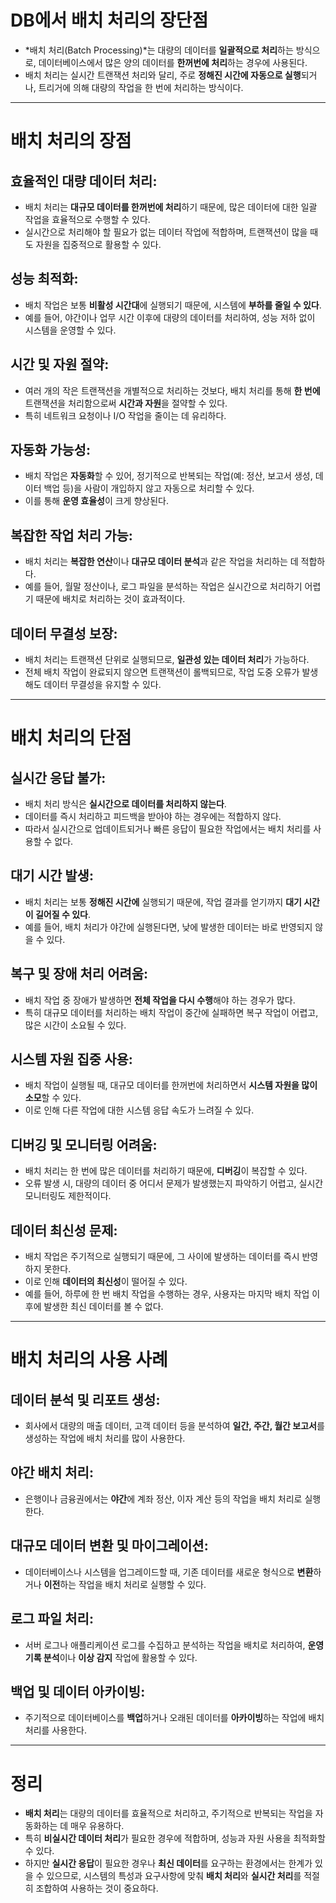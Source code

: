 # DB에서 배치 처리의 장단점

- *배치 처리(Batch Processing)*는 대량의 데이터를 **일괄적으로 처리**하는 방식으로, 데이터베이스에서 많은 양의 데이터를 **한꺼번에 처리**하는 경우에 사용된다.
- 배치 처리는 실시간 트랜잭션 처리와 달리, 주로 **정해진 시간에 자동으로 실행**되거나, 트리거에 의해 대량의 작업을 한 번에 처리하는 방식이다.

---

# 배치 처리의 장점

## **효율적인 대량 데이터 처리**:

- 배치 처리는 **대규모 데이터를 한꺼번에 처리**하기 때문에, 많은 데이터에 대한 일괄 작업을 효율적으로 수행할 수 있다.
- 실시간으로 처리해야 할 필요가 없는 데이터 작업에 적합하며, 트랜잭션이 많을 때도 자원을 집중적으로 활용할 수 있다.

## **성능 최적화**:

- 배치 작업은 보통 **비활성 시간대**에 실행되기 때문에, 시스템에 **부하를 줄일 수 있다**.
- 예를 들어, 야간이나 업무 시간 이후에 대량의 데이터를 처리하여, 성능 저하 없이 시스템을 운영할 수 있다.

## **시간 및 자원 절약**:

- 여러 개의 작은 트랜잭션을 개별적으로 처리하는 것보다, 배치 처리를 통해 **한 번에** 트랜잭션을 처리함으로써 **시간과 자원**을 절약할 수 있다.
- 특히 네트워크 요청이나 I/O 작업을 줄이는 데 유리하다.

## **자동화 가능성**:

- 배치 작업은 **자동화**할 수 있어, 정기적으로 반복되는 작업(예: 정산, 보고서 생성, 데이터 백업 등)을 사람이 개입하지 않고 자동으로 처리할 수 있다.
- 이를 통해 **운영 효율성**이 크게 향상된다.

## **복잡한 작업 처리 가능**:

- 배치 처리는 **복잡한 연산**이나 **대규모 데이터 분석**과 같은 작업을 처리하는 데 적합하다.
- 예를 들어, 월말 정산이나, 로그 파일을 분석하는 작업은 실시간으로 처리하기 어렵기 때문에 배치로 처리하는 것이 효과적이다.

## **데이터 무결성 보장**:

- 배치 처리는 트랜잭션 단위로 실행되므로, **일관성 있는 데이터 처리**가 가능하다.
- 전체 배치 작업이 완료되지 않으면 트랜잭션이 롤백되므로, 작업 도중 오류가 발생해도 데이터 무결성을 유지할 수 있다.

---

# 배치 처리의 단점

## **실시간 응답 불가**:

- 배치 처리 방식은 **실시간으로 데이터를 처리하지 않는다**.
- 데이터를 즉시 처리하고 피드백을 받아야 하는 경우에는 적합하지 않다.
- 따라서 실시간으로 업데이트되거나 빠른 응답이 필요한 작업에서는 배치 처리를 사용할 수 없다.

## **대기 시간 발생**:

- 배치 처리는 보통 **정해진 시간에** 실행되기 때문에, 작업 결과를 얻기까지 **대기 시간이 길어질 수 있다**.
- 예를 들어, 배치 처리가 야간에 실행된다면, 낮에 발생한 데이터는 바로 반영되지 않을 수 있다.

## **복구 및 장애 처리 어려움**:

- 배치 작업 중 장애가 발생하면 **전체 작업을 다시 수행**해야 하는 경우가 많다.
- 특히 대규모 데이터를 처리하는 배치 작업이 중간에 실패하면 복구 작업이 어렵고, 많은 시간이 소요될 수 있다.

## **시스템 자원 집중 사용**:

- 배치 작업이 실행될 때, 대규모 데이터를 한꺼번에 처리하면서 **시스템 자원을 많이 소모**할 수 있다.
- 이로 인해 다른 작업에 대한 시스템 응답 속도가 느려질 수 있다.

## **디버깅 및 모니터링 어려움**:

- 배치 처리는 한 번에 많은 데이터를 처리하기 때문에, **디버깅**이 복잡할 수 있다.
- 오류 발생 시, 대량의 데이터 중 어디서 문제가 발생했는지 파악하기 어렵고, 실시간 모니터링도 제한적이다.

## **데이터 최신성 문제**:

- 배치 작업은 주기적으로 실행되기 때문에, 그 사이에 발생하는 데이터를 즉시 반영하지 못한다.
- 이로 인해 **데이터의 최신성**이 떨어질 수 있다.
- 예를 들어, 하루에 한 번 배치 작업을 수행하는 경우, 사용자는 마지막 배치 작업 이후에 발생한 최신 데이터를 볼 수 없다.

---

# 배치 처리의 사용 사례

## **데이터 분석 및 리포트 생성**:

- 회사에서 대량의 매출 데이터, 고객 데이터 등을 분석하여 **일간, 주간, 월간 보고서**를 생성하는 작업에 배치 처리를 많이 사용한다.

## **야간 배치 처리**:

- 은행이나 금융권에서는 **야간**에 계좌 정산, 이자 계산 등의 작업을 배치 처리로 실행한다.

## **대규모 데이터 변환 및 마이그레이션**:

- 데이터베이스나 시스템을 업그레이드할 때, 기존 데이터를 새로운 형식으로 **변환**하거나 **이전**하는 작업을 배치 처리로 실행할 수 있다.

## **로그 파일 처리**:

- 서버 로그나 애플리케이션 로그를 수집하고 분석하는 작업을 배치로 처리하여, **운영 기록 분석**이나 **이상 감지** 작업에 활용할 수 있다.

## **백업 및 데이터 아카이빙**:

- 주기적으로 데이터베이스를 **백업**하거나 오래된 데이터를 **아카이빙**하는 작업에 배치 처리를 사용한다.

---

# 정리

- **배치 처리**는 대량의 데이터를 효율적으로 처리하고, 주기적으로 반복되는 작업을 자동화하는 데 매우 유용하다.
- 특히 **비실시간 데이터 처리**가 필요한 경우에 적합하며, 성능과 자원 사용을 최적화할 수 있다.
- 하지만 **실시간 응답**이 필요한 경우나 **최신 데이터**를 요구하는 환경에서는 한계가 있을 수 있으므로, 시스템의 특성과 요구사항에 맞춰 **배치 처리**와 **실시간 처리**를 적절히 조합하여 사용하는 것이 중요하다.